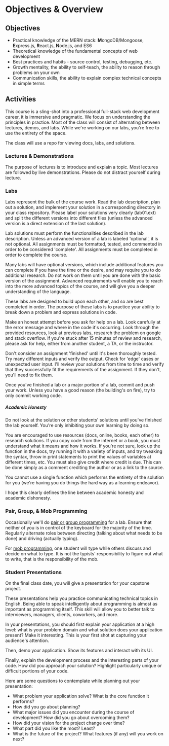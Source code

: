 # Objectives & Overview

## Objectives

- Practical knowledge of the MERN stack: **M**ongoDB/Mongoose, **E**xpress.js, **R**eact.js, **N**ode.js, and ES6
- Theoretical knowledge of the fundamental concepts of web development
- Best practices and habits - source control, testing, debugging, etc.
- Growth mentality, the ability to self-teach, the ability to reason through problems on your own
- Communication skills, the ability to explain complex technical concepts in simple terms

## Activities

This course is a sling-shot into a professional full-stack web development career, it is immersive and pragmatic. We focus on understanding the principles in practice. Most of the class will consist of alternating between lectures, demos, and labs. While we're working on our labs, you're free to use the entirety of the space.

The class will use a repo for viewing docs, labs, and solutions. 

### Lectures & Demonstrations

The purpose of lectures is to introduce and explain a topic. Most lectures are followed by live demonstrations. Please do not distract yourself during lecture.

### Labs

Labs represent the bulk of the course work. Read the lab description, plan out a solution, and implement your solution in a corresponding directory in your class repository. Please label your solutions very clearly (lab01.ext) and split the different versions into different files (unless the advanced version is a direct extension of the last solution).

Lab solutions must perform the functionalities described in the lab description. Unless an advanced version of a lab is labeled 'optional', it is not optional. All assignments must be formatted, tested, and commented in order to be considered 'complete'. All assignments must be completed in order to complete the course.

Many labs will have optional versions, which include additional features you can complete if you have the time or the desire, and may require you to do additional research. Do not work on them until you are done with the basic version of the assignment. Advanced requirements will enable you to reach into the more advanced topics of the course, and will give you a deeper understanding of the language.

These labs are designed to build upon each other, and so are best completed in order. The purpose of these labs is to practice your ability to break down a problem and express solutions in code. 

Make an honest attempt before you ask for help on a lab. Look carefully at the error message and where in the code it's occurring. Look through the provided resources, look at previous labs, research the problem on google and stack overflow. If you're stuck after 15 minutes of review and research, please ask for help, either from another student, a TA, or the instructor.

Don't consider an assignment 'finished' until it's been thoroughly tested. Try many different inputs and verify the output. Check for 'edge' cases or unexpected user input. I'll review your solutions from time to time and verify that they successfully fit the requirements of the assignment. If they don't, you'll need to fix them.

Once you've finished a lab or a major portion of a lab, commit and push your work. Unless you have a good reason (the building's on fire), try to only commit working code.

##### Academic Honesty

Do not look at the solution or other students' solutions until you've finished the lab yourself. You're only inhibiting your own learning by doing so.

You are encouraged to use resources (docs, online, books, each other) to research solutions. If you copy code from the internet or a book, you must understand what it means and how it works. If you're not sure, look up the function in the docs, try running it with a variety of inputs, and try tweaking the syntax, throw in print statements to print the values of variables at different times, etc. You must also give credit where credit is due. This can be done simply as a comment crediting the author or as a link to the source.

You cannot use a single function which performs the entirety of the solution for you (we're having you do things the hard way as a learning endeavor).

I hope this clearly defines the line between academic honesty and academic dishonesty.


### Pair, Group, & Mob Programming

Occasionally we'll do [pair or group programming](https://en.wikipedia.org/wiki/Pair_programming) for a lab. Ensure that neither of you is in control of the keyboard for the majority of the time. Regularly alternate roles between directing (talking about what needs to be done) and driving (actually typing).

For [mob programming](https://en.wikipedia.org/wiki/Mob_programming), one student will type while others discuss and decide on what to type. It is not the typists' responsibility to figure out what to write, that is the responsibility of the mob.


### Student Presentations

On the final class date, you will give a presentation for your capstone project.

These presentations help you practice communicating technical topics in English. Being able to speak intelligently about programming is almost as important as programming itself. This skill will allow you to better talk to interviewers, managers, clients, coworkers, and more.

In your presentations, you should first explain your application at a high level: what is your problem domain and what solution does your application present? Make it interesting. This is your first shot at capturing your audience's attention. 

Then, demo your application. Show its features and interact with its UI. 

Finally, explain the development process and the interesting parts of your code. How did you approach your solution? Highlight particularly unique or difficult portions of your code.

Here are some questions to contemplate while planning out your presentation:

- What problem your application solve? What is the core function it performs?
- How did you go about planning?
- What major issues did you encounter during the course of development? How did you go about overcoming them?
- How did your vision for the project change over time?
- What part did you like the most? Least?
- What is the future of the project? What features (if any) will you work on next?
